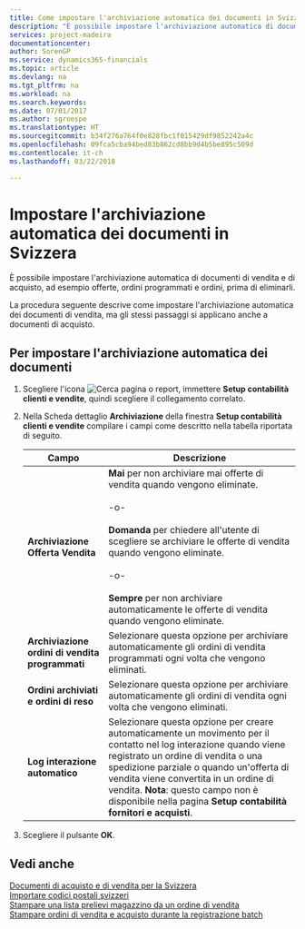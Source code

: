 ```yaml
---
title: Come impostare l'archiviazione automatica dei documenti in Svizzera
description: "È possibile impostare l'archiviazione automatica di documenti di vendita e di acquisto, ad esempio offerte, ordini programmati e ordini, prima di eliminarli."
services: project-madeira
documentationcenter: 
author: SorenGP
ms.service: dynamics365-financials
ms.topic: article
ms.devlang: na
ms.tgt_pltfrm: na
ms.workload: na
ms.search.keywords: 
ms.date: 07/01/2017
ms.author: sgroespe
ms.translationtype: HT
ms.sourcegitcommit: b34f276a764f0e828fbc1f015429df9852242a4c
ms.openlocfilehash: 09fca5cba94bed83b862cd8bb9d4b5be895c509d
ms.contentlocale: it-ch
ms.lasthandoff: 03/22/2018

---
```

# <a name="set-up-automatic-archiving-of-documents-in-switzerland"></a>Impostare l'archiviazione automatica dei documenti in Svizzera
È possibile impostare l'archiviazione automatica di documenti di vendita e di acquisto, ad esempio offerte, ordini programmati e ordini, prima di eliminarli.  

La procedura seguente descrive come impostare l'archiviazione automatica dei documenti di vendita, ma gli stessi passaggi si applicano anche a documenti di acquisto.  

## <a name="to-set-up-automatic-archiving-of-documents"></a>Per impostare l'archiviazione automatica dei documenti  

1.  Scegliere l'icona ![Cerca pagina o report](../../media/ui-search/search_small.png "icona Cerca pagina o report"), immettere **Setup contabilità clienti e vendite**, quindi scegliere il collegamento correlato.  
2.  Nella Scheda dettaglio **Archiviazione** della finestra **Setup contabilità clienti e vendite** compilare i campi come descritto nella tabella riportata di seguito.  

    |Campo|Descrizione|  
    |---------------------------------|---------------------------------------|  
    |**Archiviazione Offerta Vendita**|**Mai** per non archiviare mai offerte di vendita quando vengono eliminate.<br /><br /> -o-<br /><br /> **Domanda** per chiedere all'utente di scegliere se archiviare le offerte di vendita quando vengono eliminate.<br /><br /> -o-<br /><br /> **Sempre** per non archiviare automaticamente le offerte di vendita quando vengono eliminate.|  
    |**Archiviazione ordini di vendita programmati**|Selezionare questa opzione per archiviare automaticamente gli ordini di vendita programmati ogni volta che vengono eliminati.|  
    |**Ordini archiviati e ordini di reso**|Selezionare questa opzione per archiviare automaticamente gli ordini di vendita ogni volta che vengono eliminati.|  
    |**Log interazione automatico**|Selezionare questa opzione per creare automaticamente un movimento per il contatto nel log interazione quando viene registrato un ordine di vendita o una spedizione parziale o quando un'offerta di vendita viene convertita in un ordine di vendita. **Nota**: questo campo non è disponibile nella pagina **Setup contabilità fornitori e acquisti**.|  

3.  Scegliere il pulsante **OK**.  

## <a name="see-also"></a>Vedi anche  
 [Documenti di acquisto e di vendita per la Svizzera](swiss-purchase-documents-and-sales-documents.md)   
 [Importare codici postali svizzeri](how-to-import-swiss-post-codes.md)   
 [Stampare una lista prelievi magazzino da un ordine di vendita](how-to-print-an-inventory-picking-list-from-a-sales-order.md)   
 [Stampare ordini di vendita e acquisto durante la registrazione batch](how-to-print-sales-and-purchase-orders-during-batch-posting.md)

